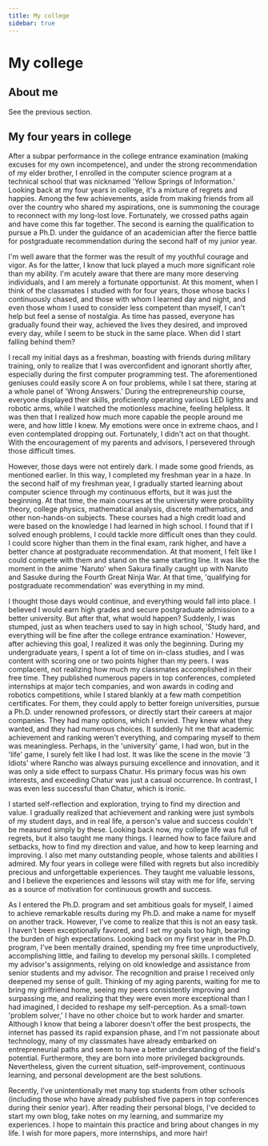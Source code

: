 ```yaml
---
title: My college
sidebar: true
---
```


# My college

<ClientOnly>
<title-pv/>
</ClientOnly>

## About me

See the previous section.

## My four years in college

After a subpar performance in the college entrance examination (making excuses for my own incompetence), and under the strong recommendation of my elder brother, I enrolled in the computer science program at a technical school that was nicknamed 'Yellow Springs of Information.' Looking back at my four years in college, it's a mixture of regrets and happies. Among the few achievements, aside from making friends from all over the country who shared my aspirations, one is summoning the courage to reconnect with my long-lost love. Fortunately, we crossed paths again and have come this far together. The second is earning the qualification to pursue a Ph.D. under the guidance of an academician after the fierce battle for postgraduate recommendation during the second half of my junior year.

I'm well aware that the former was the result of my youthful courage and vigor. As for the latter, I know that luck played a much more significant role than my ability. I'm acutely aware that there are many more deserving individuals, and I am merely a fortunate opportunist. At this moment, when I think of the classmates I studied with for four years, those whose backs I continuously chased, and those with whom I learned day and night, and even those whom I used to consider less competent than myself, I can't help but feel a sense of nostalgia. As time has passed, everyone has gradually found their way, achieved the lives they desired, and improved every day, while I seem to be stuck in the same place. When did I start falling behind them?

I recall my initial days as a freshman, boasting with friends during military training, only to realize that I was overconfident and ignorant shortly after, especially during the first computer programming test. The aforementioned geniuses could easily score A on four problems, while I sat there, staring at a whole panel of 'Wrong Answers.' During the entrepreneurship course, everyone displayed their skills, proficiently operating various LED lights and robotic arms, while I watched the motionless machine, feeling helpless. It was then that I realized how much more capable the people around me were, and how little I knew. My emotions were once in extreme chaos, and I even contemplated dropping out. Fortunately, I didn't act on that thought. With the encouragement of my parents and advisors, I persevered through those difficult times.

However, those days were not entirely dark. I made some good friends, as mentioned earlier. In this way, I completed my freshman year in a haze. In the second half of my freshman year, I gradually started learning about computer science through my continuous efforts, but it was just the beginning. At that time, the main courses at the university were probability theory, college physics, mathematical analysis, discrete mathematics, and other non-hands-on subjects. These courses had a high credit load and were based on the knowledge I had learned in high school. I found that if I solved enough problems, I could tackle more difficult ones than they could. I could score higher than them in the final exam, rank higher, and have a better chance at postgraduate recommendation. At that moment, I felt like I could compete with them and stand on the same starting line. It was like the moment in the anime 'Naruto' when Sakura finally caught up with Naruto and Sasuke during the Fourth Great Ninja War. At that time, 'qualifying for postgraduate recommendation' was everything in my mind.

I thought those days would continue, and everything would fall into place. I believed I would earn high grades and secure postgraduate admission to a better university. But after that, what would happen? Suddenly, I was stumped, just as when teachers used to say in high school, 'Study hard, and everything will be fine after the college entrance examination.' However, after achieving this goal, I realized it was only the beginning. During my undergraduate years, I spent a lot of time on in-class studies, and I was content with scoring one or two points higher than my peers. I was complacent, not realizing how much my classmates accomplished in their free time. They published numerous papers in top conferences, completed internships at major tech companies, and won awards in coding and robotics competitions, while I stared blankly at a few math competition certificates. For them, they could apply to better foreign universities, pursue a Ph.D. under renowned professors, or directly start their careers at major companies. They had many options, which I envied. They knew what they wanted, and they had numerous choices. It suddenly hit me that academic achievement and ranking weren't everything, and comparing myself to them was meaningless. Perhaps, in the 'university' game, I had won, but in the 'life' game, I surely felt like I had lost. It was like the scene in the movie '3 Idiots' where Rancho was always pursuing excellence and innovation, and it was only a side effect to surpass Chatur. His primary focus was his own interests, and exceeding Chatur was just a casual occurrence. In contrast, I was even less successful than Chatur, which is ironic.

I started self-reflection and exploration, trying to find my direction and value. I gradually realized that achievement and ranking were just symbols of my student days, and in real life, a person's value and success couldn't be measured simply by these. Looking back now, my college life was full of regrets, but it also taught me many things. I learned how to face failure and setbacks, how to find my direction and value, and how to keep learning and improving. I also met many outstanding people, whose talents and abilities I admired. My four years in college were filled with regrets but also incredibly precious and unforgettable experiences. They taught me valuable lessons, and I believe the experiences and lessons will stay with me for life, serving as a source of motivation for continuous growth and success.

As I entered the Ph.D. program and set ambitious goals for myself, I aimed to achieve remarkable results during my Ph.D. and make a name for myself on another track. However, I've come to realize that this is not an easy task. I haven't been exceptionally favored, and I set my goals too high, bearing the burden of high expectations. Looking back on my first year in the Ph.D. program, I've been mentally drained, spending my free time unproductively, accomplishing little, and failing to develop my personal skills. I completed my advisor's assignments, relying on old knowledge and assistance from senior students and my advisor. The recognition and praise I received only deepened my sense of guilt. Thinking of my aging parents, waiting for me to bring my girlfriend home, seeing my peers consistently improving and surpassing me, and realizing that they were even more exceptional than I had imagined, I decided to reshape my self-perception. As a small-town 'problem solver,' I have no other choice but to work harder and smarter. Although I know that being a laborer doesn't offer the best prospects, the internet has passed its rapid expansion phase, and I'm not passionate about technology, many of my classmates have already embarked on entrepreneurial paths and seem to have a better understanding of the field's potential. Furthermore, they are born into more privileged backgrounds. Nevertheless, given the current situation, self-improvement, continuous learning, and personal development are the best solutions.

Recently, I've unintentionally met many top students from other schools (including those who have already published five papers in top conferences during their senior year). After reading their personal blogs, I've decided to start my own blog, take notes on my learning, and summarize my experiences. I hope to maintain this practice and bring about changes in my life. I wish for more papers, more internships, and more hair!

<ClientOnly>
  <leave/>
</ClientOnly/>